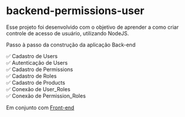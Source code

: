 # backend-permissions-user

Esse projeto foi desenvolvido com o objetivo de aprender a como criar controle de acesso de usuário, utilizando NodeJS.

Passo à passo da construção da aplicação Back-end

✅ Cadastro de Users <br/>
✅ Autenticação de Users <br/>
✅ Cadastro de Permissions <br/>
✅ Cadastro de Roles <br/>
✅ Cadastro de Products <br/>
✅ Conexão de User_Roles <br/>
✅ Conexão de Permission_Roles

Em conjunto com [Front-end](https://github.com/WillianKomada/frontend-permissions-user)
